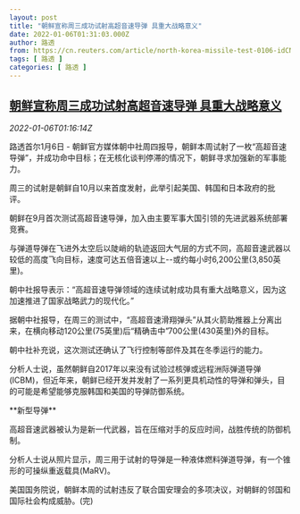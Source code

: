 ```yaml
---
layout: post
title: "朝鲜宣称周三成功试射高超音速导弹 具重大战略意义"
date: 2022-01-06T01:31:03.000Z
author: 路透
from: https://cn.reuters.com/article/north-korea-missile-test-0106-idCNKBS2JG02Q
tags: [ 路透 ]
categories: [ 路透 ]
---
```

<!--1641432663000-->
[朝鲜宣称周三成功试射高超音速导弹 具重大战略意义](https://cn.reuters.com/article/north-korea-missile-test-0106-idCNKBS2JG02Q)
------

<div>
<div><i>2022-01-06T01:16:14Z</i></div><p>路透首尔1月6日 - 朝鲜官方媒体朝中社周四报导，朝鲜本周试射了一枚“高超音速导弹”，并成功命中目标；在无核化谈判停滞的情况下，朝鲜寻求加强新的军事能力。</p><p>周三的试射是朝鲜自10月以来首度发射，此举引起美国、韩国和日本政府的批评。</p><p>朝鲜在9月首次测试高超音速导弹，加入由主要军事大国引领的先进武器系统部署竞赛。</p><p>与弹道导弹在飞进外太空后以陡峭的轨迹返回大气层的方式不同，高超音速武器以较低的高度飞向目标，速度可达五倍音速以上--或约每小时6,200公里(3,850英里)。</p><p>朝中社报导表示：“高超音速导弹领域的连续试射成功具有重大战略意义，因为这加速推进了国家战略武力的现代化。”</p><p>据朝中社报导，在周三的测试中，“高超音速滑翔弹头”从其火箭助推器上分离出来，在横向移动120公里(75英里)后“精确击中”700公里(430英里)外的目标。</p><p>朝中社补充说，这次测试还确认了飞行控制等部件及其在冬季运行的能力。</p><p>分析人士说，虽然朝鲜自2017年以来没有试验过核弹或远程洲际弹道导弹(ICBM)，但近年来，朝鲜已经开发并发射了一系列更具机动性的导弹和弹头，目的可能是希望能够克服韩国和美国的导弹防御系统。</p><p>**新型导弹**</p><p>高超音速武器被认为是新一代武器，旨在压缩对手的反应时间，战胜传统的防御机制。</p><p>分析人士说从照片显示，周三用于试射的导弹是一种液体燃料弹道导弹，有一个锥形的可操纵重返载具(MaRV)。</p><p>美国国务院说，朝鲜本周的试射违反了联合国安理会的多项决议，对朝鲜的邻国和国际社会构成威胁。(完)</p>
</div>
